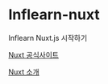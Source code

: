 # Inflearn-nuxt
Inflearn Nuxt.js 시작하기

[Nuxt 공식사이트](https://nuxtjs.org/)

[Nuxt 소개](https://joshua1988.github.io/vue-camp/nuxt/intro.html)

